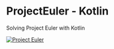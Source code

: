# ProjectEuler - Kotlin

Solving Project Euler with Kotlin

[![Project Euler](https://projecteuler.net/profile/stackoverflower.png)](https://projecteuler.net/)

